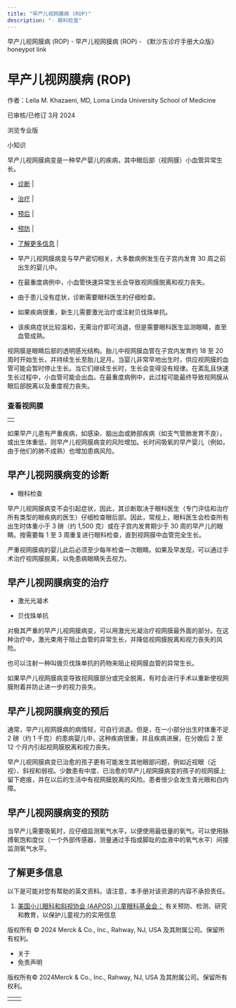 ```yaml
---
title: "早产儿视网膜病 (ROP)"
description: "- 眼科检查"
---
```


﻿早产儿视网膜病 (ROP) - 早产儿视网膜病 (ROP) - 《默沙东诊疗手册大众版》 honeypot link

# 早产儿视网膜病 (ROP)

作者：Leila M. Khazaeni, MD, Loma Linda University School of Medicine

已审核/已修订 3月 2024

浏览专业版

小知识

早产儿视网膜病变是一种早产婴儿的疾病，其中眼后部（视网膜）小血管异常生长。

- [诊断](#诊断_v28546330_zh) \|
- [治疗](#治疗_v28546344_zh) \|
- [预后](#预后_v28546336_zh) \|
- [预防](#预防_v814796_zh) \|
- [了解更多信息](#了解更多信息_v49397395_zh) \|

- 早产儿视网膜病变与早产密切相关，大多数病例发生在子宫内发育 30 周之前出生的婴儿中。

- 在最重度病例中，小血管快速异常生长会导致视网膜脱离和视力丧失。

- 由于患儿没有症状，诊断需要眼科医生的仔细检查。

- 如果疾病很重，新生儿需要激光治疗或注射贝伐珠单抗。

- 该疾病症状比较温和，无需治疗即可消退，但是需要眼科医生监测眼睛，直至血管成熟。


视网膜是眼睛后部的透明感光结构。胎儿中视网膜血管在子宫内发育约 18 至 20 周时开始生长，并持续生长至胎儿足月。当婴儿非常早地出生时，供应视网膜的血管可能会暂时停止生长。当它们继续生长时，生长会变得没有规律。在紊乱且快速生长过程中，小血管可能会出血。在最重度病例中，此过程可能最终导致视网膜从眼后部脱离以及重度视力丧失。

### 查看视网膜

|     |
| --- |
|  |

如果早产儿患有严重疾病，如感染、脑出血或肺部疾病（如支气管肺发育不良），或出生体重低，则早产儿视网膜病变的风险增加。长时间吸氧的早产婴儿（例如，由于他们的肺不成熟）也增加患病风险。

## 早产儿视网膜病变的诊断

- 眼科检查


早产儿视网膜病变不会引起症状，因此，其诊断取决于眼科医生（专门评估和治疗所有类型的眼疾病的医生）仔细检查眼后部。因此，常规上，眼科医生会检查所有出生时体重小于 3 磅（约 1,500 克）或在子宫内发育期少于 30 周的早产儿的眼睛。按需要每 1 至 3 周重复进行眼科检查，直到视网膜中血管完全生长。

严重视网膜病的婴儿此后必须至少每年检查一次眼睛。如果及早发现，可以通过手术治疗视网膜脱离，以免患病眼睛失去视力。

## 早产儿视网膜病变的治疗

- 激光光凝术

- 贝伐珠单抗


对极其严重的早产儿视网膜病变，可以用激光光凝治疗视网膜最外面的部分。在这种治疗中，激光束用于阻止血管的异常生长，并降低视网膜脱离和视力丧失的风险。

也可以注射一种叫做贝伐珠单抗的药物来阻止视网膜血管的异常生长。

如果早产儿视网膜病变导致视网膜部分或完全脱离，有时会进行手术以重新使视网膜附着并防止进一步的视力丧失。

## 早产儿视网膜病变的预后

通常，早产儿视网膜病的病情轻，可自行消退。但是，在一小部分出生时体重不足 2 磅（约 1 千克）的患病婴儿中，这种疾病很重，并且疾病进展，在分娩后 2 至 12 个月内引起视网膜脱离和视力丧失。

早产儿视网膜病变已治愈的孩子更有可能发生其他眼部问题，例如近视眼（近视）、斜视和弱视。少数患有中度、已治愈的早产儿视网膜病变的孩子的视网膜上留下疤痕，并在以后的生活中有视网膜脱离的风险。患者很少会发生青光眼和白内障。

## 早产儿视网膜病变的预防

当早产儿需要吸氧时，应仔细监测氧气水平，以便使用最低量的氧气。可以使用脉搏氧饱和度仪（一个外部传感器，测量通过手指或脚趾的血液中的氧气水平）间接监测氧气水平。

## 了解更多信息

以下是可能对您有帮助的英文资料。请注意，本手册对该资源的内容不承担责任。

1. [美国小儿眼科和斜视协会 (AAPOS) 儿童眼科基金会：](https://www.childrenseyefoundation.org/home) 有关预防、检测、研究和教育，以保护儿童视力的实用信息




版权所有 © 2024
Merck & Co., Inc., Rahway, NJ, USA 及其附属公司。保留所有权利。

- 关于
- 免责声明

版权所有© 2024Merck & Co., Inc., Rahway, NJ, USA 及其附属公司。保留所有权利。

|     |     |
| --- | --- |
|  |  |